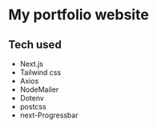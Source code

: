 # My portfolio website

## Tech used
- Next.js
- Tailwind css
- Axios
- NodeMailer
- Dotenv
- postcss
- next-Progressbar

